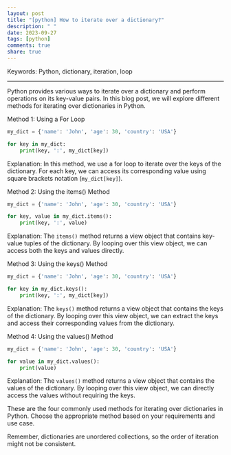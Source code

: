 ```yaml
---
layout: post
title: "[python] How to iterate over a dictionary?"
description: " "
date: 2023-09-27
tags: [python]
comments: true
share: true
---
```


Keywords: Python, dictionary, iteration, loop

---

Python provides various ways to iterate over a dictionary and perform operations on its key-value pairs. In this blog post, we will explore different methods for iterating over dictionaries in Python.

Method 1: Using a For Loop

```python
my_dict = {'name': 'John', 'age': 30, 'country': 'USA'}

for key in my_dict:
    print(key, ':', my_dict[key])
```

Explanation: In this method, we use a for loop to iterate over the keys of the dictionary. For each key, we can access its corresponding value using square brackets notation (`my_dict[key]`).

Method 2: Using the items() Method

```python
my_dict = {'name': 'John', 'age': 30, 'country': 'USA'}

for key, value in my_dict.items():
    print(key, ':', value)
```

Explanation: The `items()` method returns a view object that contains key-value tuples of the dictionary. By looping over this view object, we can access both the keys and values directly.

Method 3: Using the keys() Method

```python
my_dict = {'name': 'John', 'age': 30, 'country': 'USA'}

for key in my_dict.keys():
    print(key, ':', my_dict[key])
```

Explanation: The `keys()` method returns a view object that contains the keys of the dictionary. By looping over this view object, we can extract the keys and access their corresponding values from the dictionary.

Method 4: Using the values() Method

```python
my_dict = {'name': 'John', 'age': 30, 'country': 'USA'}

for value in my_dict.values():
    print(value)
```

Explanation: The `values()` method returns a view object that contains the values of the dictionary. By looping over this view object, we can directly access the values without requiring the keys.

These are the four commonly used methods for iterating over dictionaries in Python. Choose the appropriate method based on your requirements and use case.

Remember, dictionaries are unordered collections, so the order of iteration might not be consistent.